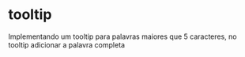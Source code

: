 # tooltip
Implementando um tooltip para palavras maiores que 5 caracteres, no tooltip adicionar a palavra completa
